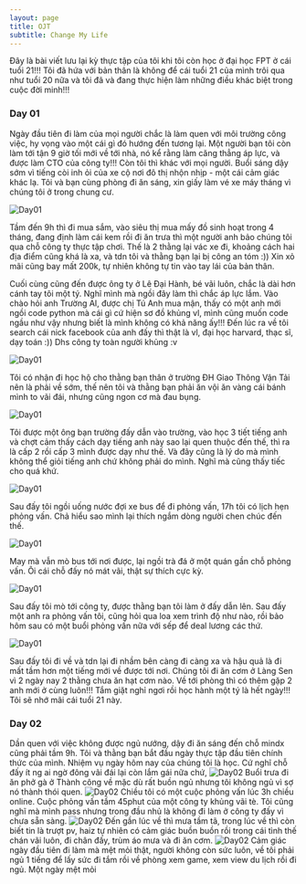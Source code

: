 ```yaml
---
layout: page
title: OJT
subtitle: Change My Life
---
```


Đây là bài viết lưu lại kỳ thực tập của tôi khi tôi còn học ở đại học FPT ở cái tuổi 21!!! Tôi đã hứa với bản thân là không để cái tuổi 21 của mình trôi qua như tuổi 20 nữa và tôi đã và đang thực hiện làm những điều khác biệt trong cuộc đời minh!!!

### Day 01

Ngày đầu tiên đi làm của mọi người chắc là làm quen với môi trường công việc, hy vọng vào một cái gì đó hướng đến tương lại. Một người bạn tôi còn làm tới tận 9 giờ tối mới về tới nhà, nó kể rằng làm căng thẳng áp lực, và được làm CTO của công ty!!! Còn tôi thì khác với mọi người. Buổi sáng dậy sớm vì tiếng còi inh ỏi của xe cộ nơi đô thị nhộn nhịp - một cái cảm giác khác lạ. Tôi và bạn cùng phòng đi ăn sáng, xin giấy làm vé xe máy tháng vì chúng tôi ở trong chung cư.

![Day01](/assets/img/day01-1.jpg)

Tầm đến 9h thì đi mua sắm, vào siêu thị mua mấy đồ sinh hoạt trong 4 tháng, đang định làm cái kem rồi đi ăn trưa thì một người anh bảo chúng tôi qua chỗ công ty thực tập chơi. Thế là 2 thằng lại vác xe đi, khoảng cách hai địa điểm cũng khá là xa, và tdn tôi và thằng bạn lại bị công an tóm :)) Xin xỏ mãi cũng bay mất 200k, tự nhiên không tự tin vào tay lái của bản thân.

Cuối cùng cũng đến được ông ty ở Lê Đại Hành, bé vãi luôn, chắc là dài hơn cánh tay tôi một tý. Nghĩ mình mà ngồi đây làm thì chắc áp lực lắm. Vào chào hỏi anh Trường AI, được chị Tú Anh mua mận, thấy có một anh mới ngồi code python mà cái gì cứ hiện sơ đồ khủng vl, mình cũng muốn code ngầu như vậy  nhưng biết là mình không có khả năng ấy!!! Đến lúc ra về tôi search cái nick facebook của anh đấy thì thật là vl, đại học harvard, thạc sĩ, dạy toán :)) Dhs công ty toàn người khủng :v

![Day01](/assets/img/day01-2.jpg)

Tôi có nhận đi học hộ cho thằng bạn thân ở trường ĐH Giao Thông Vận Tải nên là phải về sớm, thế nên tôi và thằng bạn phải ăn vội ăn vàng cái bánh mình to vãi đái, nhưng cũng ngon cơ mà đau bụng.

![Day01](/assets/img/day01-4.jpg)

Tôi được một ông bạn trường đấy dẫn vào trường, vào học 3 tiết tiếng anh và chợt cảm thấy cách dạy tiếng anh này sao lại quen thuộc đến thế, thì ra là cấp 2 rồi cấp 3 mình được dạy như thế. Và đây cũng là lý do mà mình không thể giỏi tiếng anh chứ không phải do mình. Nghĩ mà cũng thấy tiếc cho quá khứ.

![Day01](/assets/img/day01-3.jpg)

Sau đấy tôi ngồi uống nước đợi xe bus để đi phỏng vấn, 17h tôi có lịch hẹn phỏng vấn. Chả hiểu sao mình lại thích ngắm dòng người chen chúc đến thế. 

![Day01](/assets/img/day01-5.jpg)

May mà vẫn mò bus tới nơi được, lại ngồi trà đá ở một quán gần chỗ phỏng vấn. Ôi cái chỗ đấy nó mát vãi, thật sự thích cực kỳ.

![Day01](/assets/img/day01-6.jpg)

Sau đấy tôi mò tới công ty, được thằng bạn tôi làm ở đấy dẫn lên. Sau đấy một anh ra phỏng vấn tôi, cũng hỏi qua loa xem trình độ như nào, rồi bảo hôm sau có một buổi phỏng vấn nữa với sếp để deal lương các thứ.

![Day01](/assets/img/day01-7.jpg)

Sau đấy tôi đi về và tdn lại đi nhầm bên càng đi càng xa và hậu quả là đi mất tầm hơn một tiếng mới về được tới nơi. Chúng tôi đi ăn cơm ở Làng Sen vì 2 ngày nay 2 thằng chưa ăn hạt cơm nào. Về tới phòng thì có thêm gặp 2 anh mới ở cùng luôn!!! Tắm giặt nghỉ ngơi rồi học hành một tý là hết ngày!!! Tôi sẽ nhớ mãi cái tuổi 21 này.

### Day 02

Dần quen với việc không được ngủ nướng, dậy đi ăn sáng đến chỗ mindx cũng phải tầm 9h. Tôi và thằng bạn bắt đầu ngày thực tập đầu tiên chính thức của mình. Nhiệm vụ ngày hôm nay của chúng tôi là học. Cứ nghĩ chỗ đấy ít ng ai ngờ đông vãi đái lại còn lắm gái nữa chứ,
![Day02](/assets/img/day02-1.jpg)
Buổi trưa đi ăn phở gà ở Thành công về mặc dù rất buồn ngủ nhưng tôi không ngủ vì sợ nó thành thói quen.
![Day02](/assets/img/day02-2.jpg)
Chiều tôi có một cuộc phỏng vấn lúc 3h chiều online. Cuộc phỏng vấn tầm 45phut của một công ty khủng vãi tè. Tôi cũng nghĩ mà mình pass nhưng trong đầu nhủ là không đi làm ở công ty đấy vì chưa sẵn sàng.
![Day02](/assets/img/day02-4.jpg)
Đến gần lúc về thì mưa tầm tã, trong lúc về thì còn biết tin là trượt pv, haiz tự nhiên có cảm giác buồn buồn rồi trong cái tình thế chán vãi luôn, đi chân đấy, trùm áo mưa và đi ăn cơm.
![Day02](/assets/img/day02-3.jpg)
Cảm giác ngày đầu tiên đi làm mà mệt mỏi thật, người không còn sức luôn, về tôi phải ngủ 1 tiếng để lấy sức đi tắm rồi về phòng xem game, xem view du lịch rồi đi ngủ. Một ngày mệt mỏi
